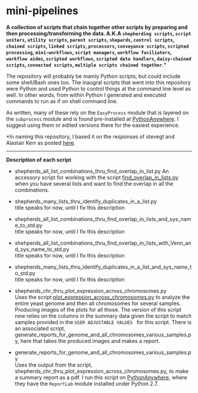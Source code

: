 # mini-pipelines
**A collection of scripts that chain together other scripts by preparing and then processing/transforming the data. A.K.A `shepherding scripts`, `script uniters`, `utility scripts`, `parent scripts`, `shepards`, `control scripts`, `chained scripts`, `linked scripts`,  `processors`, `conveyance scripts`, `scripted processing`, `mini-workflows`, `script managers`, `workflow faciliators`, `workflow aides`, `scripted workflows`, `scripted data handlers`, `daisy-chained scripts`, `connected scripts`, `multiple scripts chained together`.**&ast;  
  
The repository will probably be mainly Python scripts, but could include some shell/Bash ones too. The inaugral scripts that went into this repository were Python and used Python to control things at the command line level as well. In other words, from within Python I generated and executed commands to run as if on shell command line. 

As written, many of these rely on the `EasyProcess` module that is layered on the `subprocess` module and is found pre-installed at [PythonAnywhere](http://www.pythonanywhere.com). I suggest using them or edited versions there for the easiest experience.
  
&ast;In naming this repository, I based it on the responses of stevegt and Alastair Kerr as posted [here](https://www.biostars.org/p/17696/).


---



**Description of each script**

* shepherds_all_list_combinations_thru_find_overlap_in_list.py 
  An accessory script for working with the script [find_overlap_in_lists.py](https://github.com/fomightez/text_mining) when you have several lists and want to find the overlap in all the combinations.
  
* shepherds_many_lists_thru_identify_duplicates_in_a_list.py  
  title speaks for now, until I fix this description
 
* shepherds_all_list_combinations_thru_find_overlap_in_lists_and_sys_name_to_std.py  
  title speaks for now, until I fix this description
  
* shehperds_all_list_combinations_thru_find_overlap_in_lists_with_Venn_and_sys_name_to_std.py  
  title speaks for now, until I fix this description
  
* shepherds_many_lists_thru_identify_duplicates_in_a_list_and_sys_name_to_std.py  
  title speaks for now, until I fix this description

* shepherds_chr_thru_plot_expression_across_chromosomes.py  
  Uses the script [plot_expression_across_chromosomes.py](https://github.com/fomightez/sequencework/tree/master/plot_expression_across_chromosomes) to analyze the entire yeast genome and then all chromosomes for several samples. Producing images of the plots for all those. The version of this script new relies on the columns in the summary data given the script to match samples provided in the `USER ADJUSTABLE VALUES ` for this script. There is an associated script, generate_reports_for_genome_and_all_chromosomes_various_samples.py, here that takes the produced images and makes a report.
  
 * generate_reports_for_genome_and_all_chromosomes_various_samples.py  
  Uses the output from the script, shepherds_chr_thru_plot_expression_across_chromosomes.py, to make a summary report as a pdf. I run this script on [PythonAnywhere](http://www.pythonanywhere.com), where they have the `ReportLab` module installed under Python 2.7.

